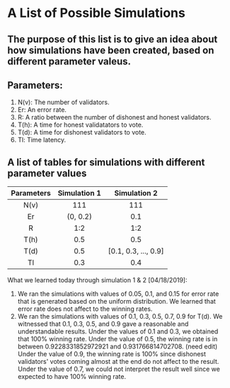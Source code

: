 
# A List of Possible Simulations

## The purpose of this list is to give an idea about how simulations have been created, based on different parameter valeus.

## Parameters:
1. N(v): The number of validators.
2. Er:   An error rate.
3. R:    A ratio between the number of dishonest and honest validators.
4. T(h): A time for honest validatators to vote.
5. T(d): A time for dishonest validators to vote.
6. Tl:   Time latency.

## A list of tables for simulations with different parameter values
|Parameters | Simulation 1         | Simulation 2         |
|:---------:|:--------------------:|:--------------------:|
|N(v)       |      111             |      111             |      111             |
|Er         |    (0, 0.2)          |      0.1             |      0.1             |
|R          |      1:2             |      1:2             |      1:2             |
|T(h)       |      0.5             |      0.5             | [0.5, 0.6, ..., 0.9] |
|T(d)       |      0.5             | [0.1, 0.3, ..., 0.9] | [0.1, 0.3, ..., 0.9] |
|Tl         |      0.3             |      0.4             |

What we learned today through simulation 1 & 2 [04/18/2019]:
1. We ran the simulations with values of 0.05, 0.1, and 0.15 for error rate that is
  generated based on the uniform distribution.
  We learned that error rate does not affect to the winning rates.
2. We ran the simulations with values of 0.1, 0.3, 0.5, 0.7, 0.9 for T(d).
  We witnessed that 0.1, 0.3, 0.5, and 0.9 gave a reasonable and understandable results.
  Under the values of 0.1 and 0.3, we obtained that 100% winning rate.
  Under the value of 0.5, the winning rate is in between 0.9228331852972921 and 0.931766814702708. (need edit)
  Under the value of 0.9, the winning rate is 100% since dishonest validators' votes
  coming almost at the end do not affect to the result.
  Under the value of 0.7, we could not interpret the result well since we expected to have 100% winning rate.
